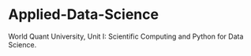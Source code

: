 # Applied-Data-Science
World Quant University, Unit I: Scientific Computing and Python for Data Science. 
